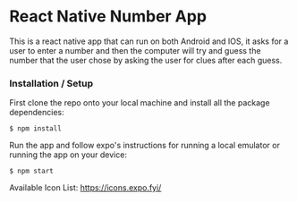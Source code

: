 # React Native Number App

This is a react native app that can run on both Android and IOS, it asks for a user to enter a number and then the computer will
try and guess the number that the user chose by asking the user for clues after each guess.

### Installation / Setup

First clone the repo onto your local machine and install all the package dependencies:

    $ npm install

Run the app and follow expo's instructions for running a local emulator or running the app on your device:

    $ npm start

Available Icon List:
https://icons.expo.fyi/